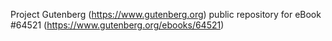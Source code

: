 Project Gutenberg (https://www.gutenberg.org) public repository for
eBook #64521 (https://www.gutenberg.org/ebooks/64521)
